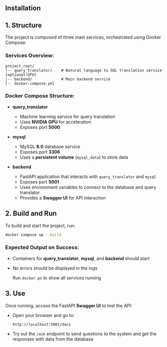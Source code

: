 ## Installation

## 1. Structure

The project is composed of three main services, orchestrated using Docker Compose:

### Services Overview:

```
project_root/
│-- query_translator/    # Natural language to SQL translation service (optional:GPU)
│-- backend/             # Main backend service
│-- docker-compose.yml   
```

### Docker Compose Structure:

- **query_translator**
  - Machine learning service for query translation
  - Uses **NVIDIA GPU** for acceleration
  - Exposes port **5000**

- **mysql**
  - MySQL **8.0** database service
  - Exposes port **3306**
  - Uses a **persistent volume** (`mysql_data`) to store data

- **backend**
  - FastAPI application that interacts with `query_translator` and `mysql`
  - Exposes port **5001**
  - Uses environment variables to connect to the database and query translator
  - Provides a **Swagger UI** for API interaction

## 2. Build and Run

To build and start the project, run:

```sh
docker compose up --build
```

### Expected Output on Success:
- Containers for **query_translator**, **mysql**, and **backend** should start
- No errors should be displayed in the logs

  Run
  `docker ps`
  to show all services running

## 3. Use

Once running, access the FastAPI **Swagger UI** to test the API:

- Open your browser and go to:
  
  ```
  http://localhost:5001/docs
  ```

- Try out the `/ask` endpoint to send questions to the system and get the responses with data from the database


